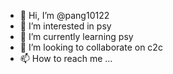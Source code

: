 - 👋 Hi, I’m @pang10122
- 👀 I’m interested in psy
- 🌱 I’m currently learning psy
- 💞️ I’m looking to collaborate on c2c
- 📫 How to reach me ...

<!---
pang10122/pang10122 is a ✨ special ✨ repository because its `README.md` (this file) appears on your GitHub profile.
You can click the Preview link to take a look at your changes.
--->
